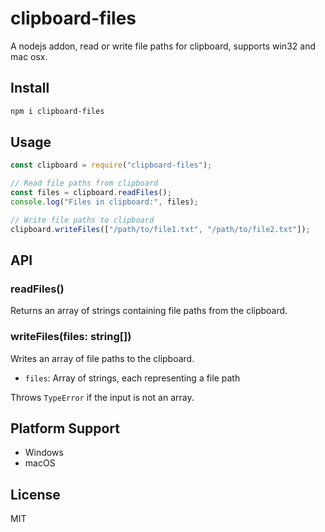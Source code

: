 # clipboard-files

A nodejs addon, read or write file paths for clipboard, supports win32 and mac osx.

## Install

```bash
npm i clipboard-files
```

## Usage

```js
const clipboard = require("clipboard-files");

// Read file paths from clipboard
const files = clipboard.readFiles();
console.log("Files in clipboard:", files);

// Write file paths to clipboard
clipboard.writeFiles(["/path/to/file1.txt", "/path/to/file2.txt"]);
```

## API

### readFiles()

Returns an array of strings containing file paths from the clipboard.

### writeFiles(files: string[])

Writes an array of file paths to the clipboard.

- `files`: Array of strings, each representing a file path

Throws `TypeError` if the input is not an array.

## Platform Support

- Windows
- macOS

## License

MIT
